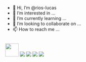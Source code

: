- 👋 Hi, I’m @rios-lucas
- 👀 I’m interested in ...
- 🌱 I’m currently learning ...
- 💞️ I’m looking to collaborate on ...
- 📫 How to reach me ...

<div height="42" width="42"><br>
  <img src="https://cdn.jsdelivr.net/gh/devicons/devicon/icons/css3/css3-original.svg" height="42" width="42">
  <img src="https://cdn.jsdelivr.net/gh/devicons/devicon/icons/python/python-original.svg">
  <img src="https://cdn.jsdelivr.net/gh/devicons/devicon/icons/csharp/csharp-original.svg">
  <img src="https://cdn.jsdelivr.net/gh/devicons/devicon/icons/javascript/javascript-original.svg">
  <img src="https://cdn.jsdelivr.net/gh/devicons/devicon/icons/html5/html5-original.svg">
</div>
